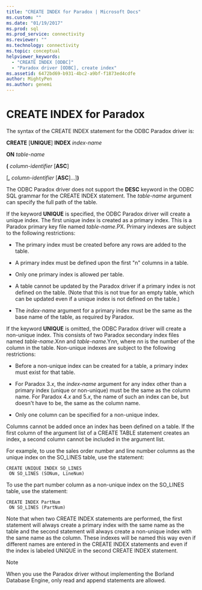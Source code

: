 ```yaml
---
title: "CREATE INDEX for Paradox | Microsoft Docs"
ms.custom: ""
ms.date: "01/19/2017"
ms.prod: sql
ms.prod_service: connectivity
ms.reviewer: ""
ms.technology: connectivity
ms.topic: conceptual
helpviewer_keywords: 
  - "CREATE INDEX [ODBC]"
  - "Paradox driver [ODBC], create index"
ms.assetid: 6472bd69-b931-4bc2-a9bf-f1873ed4cdfe
author: MightyPen
ms.author: genemi
---
```

# CREATE INDEX for Paradox
The syntax of the CREATE INDEX statement for the ODBC Paradox driver is:  
  
 **CREATE** [**UNIQUE**] **INDEX** *index-name*  
  
 **ON** *table-name*  
  
 **(** *column-identifier* [**ASC**]  
  
 [**,** *column-identifier* [**ASC**]...]**)**  
  
 The ODBC Paradox driver does not support the **DESC** keyword in the ODBC SQL grammar for the CREATE INDEX statement. The *table-name* argument can specify the full path of the table.  
  
 If the keyword **UNIQUE** is specified, the ODBC Paradox driver will create a unique index. The first unique index is created as a primary index. This is a Paradox primary key file named *table-name*.PX. Primary indexes are subject to the following restrictions:  
  
-   The primary index must be created before any rows are added to the table.  
  
-   A primary index must be defined upon the first "n" columns in a table.  
  
-   Only one primary index is allowed per table.  
  
-   A table cannot be updated by the Paradox driver if a primary index is not defined on the table. (Note that this is not true for an empty table, which can be updated even if a unique index is not defined on the table.)  
  
-   The *index-name* argument for a primary index must be the same as the base name of the table, as required by Paradox.  
  
 If the keyword **UNIQUE** is omitted, the ODBC Paradox driver will create a non-unique index. This consists of two Paradox secondary index files named *table-name*.X*nn* and *table-name*.Y*nn*, where *nn* is the number of the column in the table. Non-unique indexes are subject to the following restrictions:  
  
-   Before a non-unique index can be created for a table, a primary index must exist for that table.  
  
-   For Paradox 3.*x*, the *index-name* argument for any index other than a primary index (unique or non-unique) must be the same as the column name. For Paradox 4.*x* and 5.*x*, the name of such an index can be, but doesn't have to be, the same as the column name.  
  
-   Only one column can be specified for a non-unique index.  
  
 Columns cannot be added once an index has been defined on a table. If the first column of the argument list of a CREATE TABLE statement creates an index, a second column cannot be included in the argument list.  
  
 For example, to use the sales order number and line number columns as the unique index on the SO_LINES table, use the statement:  
  
```  
CREATE UNIQUE INDEX SO_LINES  
 ON SO_LINES (SONum, LineNum)  
```  
  
 To use the part number column as a non-unique index on the SO_LINES table, use the statement:  
  
```  
CREATE INDEX PartNum  
 ON SO_LINES (PartNum)  
```  
  
 Note that when two CREATE INDEX statements are performed, the first statement will always create a primary index with the same name as the table and the second statement will always create a non-unique index with the same name as the column. These indexes will be named this way even if different names are entered in the CREATE INDEX statements and even if the index is labeled UNIQUE in the second CREATE INDEX statement.  
  
> [!NOTE]  
>  When you use the Paradox driver without implementing the Borland Database Engine, only read and append statements are allowed.

